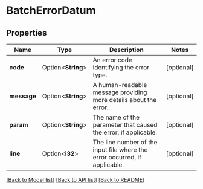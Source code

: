 # BatchErrorDatum

## Properties

Name | Type | Description | Notes
------------ | ------------- | ------------- | -------------
**code** | Option<**String**> | An error code identifying the error type. | [optional]
**message** | Option<**String**> | A human-readable message providing more details about the error. | [optional]
**param** | Option<**String**> | The name of the parameter that caused the error, if applicable. | [optional]
**line** | Option<**i32**> | The line number of the input file where the error occurred, if applicable. | [optional]

[[Back to Model list]](../README.md#documentation-for-models) [[Back to API list]](../README.md#documentation-for-api-endpoints) [[Back to README]](../README.md)


